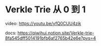 # Verkle Trie 从 0 到 1

video: <https://youtu.be/yfQ0CUU4zik>

docs: <https://qiwihui.notion.site/Verkle-trie-8fa545dff5014191bfb6af2765b42e6e?pvs=4>
